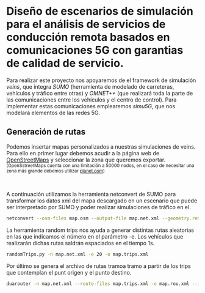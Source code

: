 ﻿Diseño de escenarios de simulación para el análisis de servicios de conducción remota basados en comunicaciones 5G con garantias de calidad de servicio.
=======

Para realizar este proyecto nos apoyaremos de el framework de simulación *veins*, que integra *SUMO* (herramienta de modelado de carreteras, vehículos y tráfico entre otras) y *OMNET++* (que realizará toda la parte de las comunicaciones entre los vehículos y el centro de control). Para implementar estas comunicaciones emplearemos *simu5G*, que nos modelará elementos de las redes 5G.


Generación de rutas
----------
Podemos insertar mapas personalizados a nuestras simulaciones de veins. Para ello en primer lugar debemos acudir a la página web de [OpenStreetMaps](https://www.openstreetmap.org/export) y seleccionar la zona que queremos exportar. <small>(OpenSstreetMaps cuenta con una limitación a 50000 nodos, en el caso de necesitar una zona más grande debemos utilizar [planet.osm](https://planet.osm))</small>

<br/>

A continuación utilizamos la herramienta netconvert de SUMO para transformar los datos xml del mapa descargado en un escenario que puede ser interpretado por SUMO y poder realizar simulaciones de tráfico en el.

```bash
netconvert --osm-files map.osm --output-file map.net.xml --geometry.remove --roundabouts.guess --ramps.guess --junctions.join --tls.guess-signals --tls.discard-simple --tls.join
```
La herramienta random trips nos ayuda a generar distintas rutas aleatorias en las que indicamos el número en el parámetro -e. Los vehículos que realizarán dichas rutas saldrán espaciados en el tiempo 1s.

```bash
randomTrips.py -n map.net.xml -e 20 -o map.trips.xml
```
Por último se genera el archivo de rutas tramoa tramo a partir de los trips que contemplan el punt origen y el punto destino.

```bash
duarouter -n map.net.xml --route-files map.trips.xml -o map.rou.xml --ignore-errors
```